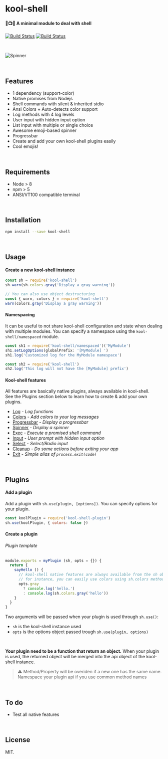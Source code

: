 # kool-shell
#### :microphone::tv::notes: A minimal module to deal with shell
[![Build Status](https://ci.appveyor.com/api/projects/status/blsw86geesww5453?svg=true)](https://ci.appveyor.com/project/pqml/kool-shell)
[![Build Status](https://secure.travis-ci.org/pqml/kool-shell.svg)](https://travis-ci.org/pqml/kool-shell)

<br>

![Spinner](https://cloud.githubusercontent.com/assets/2837959/24589402/ecdd7626-17d9-11e7-92f3-4b993be13f78.gif)


<br>

## Features

* 1 dependency (support-color)
* Native promises from Nodejs
* Shell commands with silent & inherited stdio
* Ansi Colors + Auto-detects color support
* Log methods with 4 log levels
* User input with hidden input option
* List input with multiple or single choice
* Awesome emoji-based spinner
* Progressbar
* Create and add your own kool-shell plugins easily
* Cool emojis!

<br>

## Requirements
* Node > 8
* npm > 5
* ANSI/VT100 compatible terminal

<br>

## Installation

```sh
npm install --save kool-shell
```

<br>

## Usage
#### Create a new kool-shell instance
```js
const sh = require('kool-shell')
sh.warn(sh.colors.gray('Display a gray warning'))

// You can also use object destructuring
const { warn, colors } = require('kool-shell')
warn(colors.gray('Display a gray warning'))
```

#### Namespacing
It can be useful to not share kool-shell configuration and state when dealing with
multiple modules. You can specify a namespace using the `kool-shell/namespaced` module.

```js
const sh1 = require('kool-shell/namespaced')('MyModule')
sh1.setLogOptions(globalPrefix: '[MyModule] ')
sh1.log('Customized log for the MyModule namespace')

const sh2 = require('kool-shell')
sh2.log('This log will not have the [MyModule] prefix')
```


#### Kool-shell features

All features are basically native plugins, always available in kool-shell. <br>
See the Plugins section below to learn how to create & add your own plugins.

* [Log](docs/plugins/log.md) - _Log functions_
* [Colors](docs/plugins/colors.md) - _Add colors to your log messages_
* [Progressbar](docs/plugins/progressbar.md) - _Display a progressbar_
* [Spinner](docs/plugins/spinner.md) - _Display a spinner_
* [Exec](docs/plugins/exec.md) - _Execute a promised shell command_
* [Input](docs/plugins/input.md) - _User prompt with hidden input option_
* [Select](docs/plugins/select.md) - _Select/Radio input_
* [Cleanup](docs/plugins/cleanup.md) - _Do some actions before exiting your app_
* [Exit](docs/plugins/exit.md) - _Simple alias of `process.exit(code)`_

<br>

## Plugins

#### Add a plugin

Add a plugin with `sh.use(plugin, [options])`.
You can specify options for your plugin.

```js
const koolPlugin = require('kool-shell-plugin')
sh.use(koolPlugin, { colors: false })
```

#### Create a plugin

###### Plugin template
```javascript
module.exports = myPlugin (sh, opts = {}) {
  return {
    sayHello () {
      // kool-shell native features are always available from the sh object.
      // for instance, you can easily use colors using sh.colors method
      opts.gray
        ? console.log('hello.')
        : console.log(sh.colors.gray('hello'))
    }
  }
}

```

Two arguments will be passed when your plugin is used through `sh.use()`:
* `sh` is the kool-shell instance used
* `opts` is the options object passed trough `sh.use(plugin, options)`

<br>

__Your plugin need to be a function that return an object.__ When your plugin is used, the returned object will be merged into the api object of the kool-shell instance.

> :warning:  Method/Property will be overiden if a new one has the same name. Namespace your plugin api if you use common method names

<br>

## To do
- Test all native features

<br>

## License
MIT.

